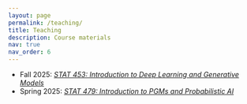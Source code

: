 ```yaml
---
layout: page
permalink: /teaching/
title: Teaching
description: Course materials
nav: true
nav_order: 6
---
```


- Fall 2025: [_STAT 453: Introduction to Deep Learning and Generative Models_](https://adaptinfer.org/dgm-fall-2025/)
- Spring 2025: [_STAT 479: Introduction to PGMs and Probabilistic AI_](https://adaptinfer.org/pgm-spring-2025/)
